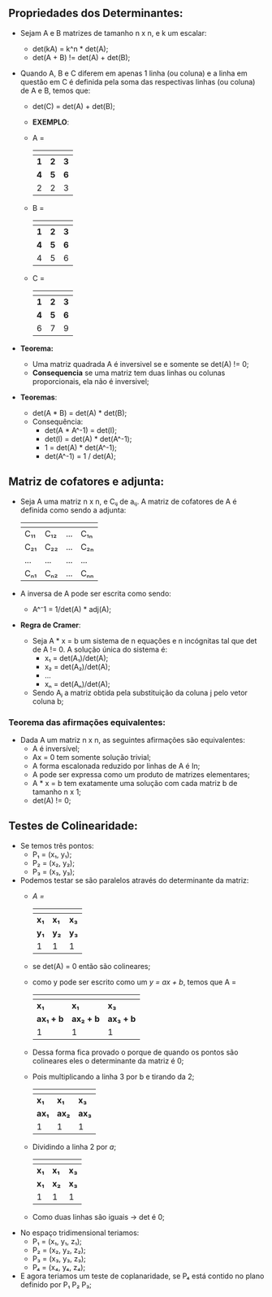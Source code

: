## Propriedades dos Determinantes:
  * Sejam A e B matrizes de tamanho n x n, e k um escalar:
    * det(kA) = k^n * det(A);
    * det(A + B) != det(A) + det(B);
  * Quando A, B e C diferem em apenas 1 linha (ou coluna) e a linha em questão em C é definida pela soma das respectivas linhas (ou coluna) de A e B, temos que:
    * det(C) = det(A) + det(B);
    * __EXEMPLO__:

    * A =

      <span> | <span> | <span> | 
      --- | --- | --- |
      __1__ | __2__ | __3__
      __4__ | __5__ | __6__
      2 | 2 | 3

    * B =
  
      <span> | <span> | <span> | 
      --- | --- | --- |
      __1__ | __2__ | __3__
      __4__ | __5__ | __6__
      4 | 5 | 6

    * C =
  
      <span> | <span> | <span> | 
      --- | --- | --- |
      __1__ | __2__ | __3__
      __4__ | __5__ | __6__
      6 | 7 | 9
  
  * __Teorema:__
    * Uma matriz quadrada A é inversivel se e somente se det(A) != 0;
    * __Consequencia__ se uma matriz tem duas linhas ou colunas proporcionais, ela não é inversivel;
  * __Teoremas__:
    * det(A * B) = det(A) * det(B);
    * Consequência:
      * det(A * A^-1) = det(I);
      * det(I) = det(A) * det(A^-1);
      * 1 = det(A) * det(A^-1);
      * det(A^-1) = 1 / det(A);
## Matriz de cofatores e adjunta:
  * Seja A uma matriz n x n, e Cᵢⱼ de aᵢⱼ. A matriz de cofatores de A é definida como sendo a adjunta:

      <span> | <span> | <span> | <span> | 
      --- | --- | --- | --- |
      C₁₁ | C₁₂ | ... | C₁ₙ |
      C₂₁ | C₂₂ | ... | C₂ₙ |
      ... | ... | ... | ... |
      Cₙ₁ | Cₙ₂ | ... | Cₙₙ |
    
  * A inversa de A pode ser escrita como sendo:
    * A^⁻1 = 1/det(A) * adj(A);
  * __Regra de Cramer__:
    * Seja A * x = b um sistema de n equações e n incógnitas tal que det de A != 0. A solução única do sistema é:
      * x₁ = det(A₁)/det(A);
      * x₂ = det(A₂)/det(A);
      * ...
      * xₙ = det(Aₙ)/det(A);
    * Sendo Aⱼ a matriz obtida pela substituição da coluna j pelo vetor coluna b;
### Teorema das afirmações equivalentes:
  * Dada A um matriz n x n, as seguintes afirmações são equivalentes:
    * A é inversível;
    * Ax = 0 tem somente solução trivial;
    * A forma escalonada reduzido por linhas de A é In;
    * A pode ser expressa como um produto de matrizes elementares;
    * A * x = b tem exatamente uma solução com cada matriz b de tamanho n x 1;
    * det(A) != 0; 
## Testes de Colinearidade:
  * Se temos três pontos:
    * P₁ = (x₁, y₁);
    * P₂ = (x₂, y₂);
    * P₃ = (x₃, y₃);
  * Podemos testar se são paralelos através do determinante da matriz:
    * _A =_

      <span> | <span> | <span> | 
      --- | --- | --- |
      __x₁__ | __x₁__ | __x₃__
      __y₁__ | __y₂__ | __y₃__
      1 | 1 | 1
    
    * se det(A) = 0 então são colineares;
    * como y pode ser escrito como um _y = ax + b_, temos que A =

      <span> | <span> | <span> | 
      --- | --- | --- |
      __x₁__ | __x₁__ | __x₃__
      __ax₁ + b__ | __ax₂ + b__ | __ax₃ + b__
      1 | 1 | 1
    
    * Dessa forma fica provado o porque de quando os pontos são colineares eles o determinante da matriz é 0;
    * Pois multiplicando a linha 3 por b e tirando da 2;

      <span> | <span> | <span> | 
      --- | --- | --- |
      __x₁__ | __x₁__ | __x₃__
      __ax₁__ | __ax₂__ | __ax₃__
      1 | 1 | 1

    * Dividindo a linha 2 por _a_;

      <span> | <span> | <span> | 
      --- | --- | --- |
      __x₁__ | __x₁__ | __x₃__
      __x₁__ | __x₂__ | __x₃__
      1 | 1 | 1

    * Como duas linhas são iguais -> det é 0;
  * No espaço tridimensional teriamos:
    * P₁ = (x₁, y₁, z₁);
    * P₂ = (x₂, y₂, z₂);
    * P₃ = (x₃, y₃, z₃);
    * P₄ = (x₄, y₄, z₄);
  * E agora teriamos um teste de coplanaridade, se P₄ está contido no plano definido por P₁ P₂ P₃;
    
